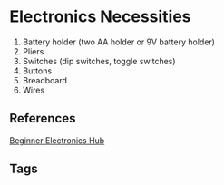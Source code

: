 # Electronics Necessities

1. Battery holder (two AA holder or 9V battery holder)  
2. Pliers  
3. Switches (dip switches, toggle switches)   
4. Buttons  
5. Breadboard  
6. Wires  

## References
[Beginner Electronics Hub](../202305062158)

## Tags
